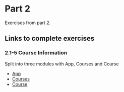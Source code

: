# Part 2

Exercises from part 2.

## Links to complete exercises

### 2.1-5 Course Information
Split into three modules with App, Courses and Course
- [App](https://github.com/rescawen/Fall2020Fullstack/blob/master/Part2/2.1-5_course_information/src/App.js)  
- [Courses](https://github.com/rescawen/Fall2020Fullstack/blob/master/Part2/2.1-5_course_information/src/components/Courses.js)  
- [Course](https://github.com/rescawen/Fall2020Fullstack/blob/master/Part2/2.1-5_course_information/src/components/Course.js)  


